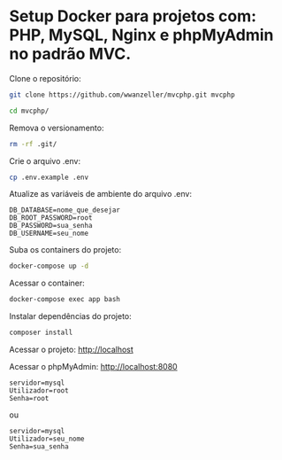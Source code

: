 # Setup Docker para projetos com: PHP, MySQL, Nginx e phpMyAdmin no padrão MVC.

Clone o repositório:
```sh
git clone https://github.com/wwanzeller/mvcphp.git mvcphp
```

```sh
cd mvcphp/
```

Remova o versionamento:
```sh
rm -rf .git/
```


Crie o arquivo .env:
```sh
cp .env.example .env
```


Atualize as variáveis de ambiente do arquivo .env:
```dosini
DB_DATABASE=nome_que_desejar
DB_ROOT_PASSWORD=root
DB_PASSWORD=sua_senha
DB_USERNAME=seu_nome
```


Suba os containers do projeto:
```sh
docker-compose up -d
```


Acessar o container:
```sh
docker-compose exec app bash
```


Instalar dependências do projeto:
```sh
composer install
```


Acessar o projeto:
[http://localhost](http://localhost)


Acessar o phpMyAdmin:
[http://localhost:8080](http://localhost:8080)
```dosini
servidor=mysql
Utilizador=root
Senha=root
```
ou

```dosini
servidor=mysql
Utilizador=seu_nome
Senha=sua_senha
```